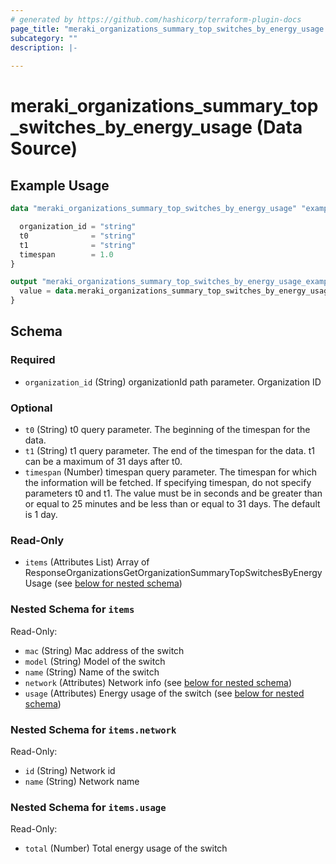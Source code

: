 ```yaml
---
# generated by https://github.com/hashicorp/terraform-plugin-docs
page_title: "meraki_organizations_summary_top_switches_by_energy_usage Data Source - terraform-provider-meraki"
subcategory: ""
description: |-
  
---
```


# meraki_organizations_summary_top_switches_by_energy_usage (Data Source)



## Example Usage

```terraform
data "meraki_organizations_summary_top_switches_by_energy_usage" "example" {

  organization_id = "string"
  t0              = "string"
  t1              = "string"
  timespan        = 1.0
}

output "meraki_organizations_summary_top_switches_by_energy_usage_example" {
  value = data.meraki_organizations_summary_top_switches_by_energy_usage.example.items
}
```

<!-- schema generated by tfplugindocs -->
## Schema

### Required

- `organization_id` (String) organizationId path parameter. Organization ID

### Optional

- `t0` (String) t0 query parameter. The beginning of the timespan for the data.
- `t1` (String) t1 query parameter. The end of the timespan for the data. t1 can be a maximum of 31 days after t0.
- `timespan` (Number) timespan query parameter. The timespan for which the information will be fetched. If specifying timespan, do not specify parameters t0 and t1. The value must be in seconds and be greater than or equal to 25 minutes and be less than or equal to 31 days. The default is 1 day.

### Read-Only

- `items` (Attributes List) Array of ResponseOrganizationsGetOrganizationSummaryTopSwitchesByEnergyUsage (see [below for nested schema](#nestedatt--items))

<a id="nestedatt--items"></a>
### Nested Schema for `items`

Read-Only:

- `mac` (String) Mac address of the switch
- `model` (String) Model of the switch
- `name` (String) Name of the switch
- `network` (Attributes) Network info (see [below for nested schema](#nestedatt--items--network))
- `usage` (Attributes) Energy usage of the switch (see [below for nested schema](#nestedatt--items--usage))

<a id="nestedatt--items--network"></a>
### Nested Schema for `items.network`

Read-Only:

- `id` (String) Network id
- `name` (String) Network name


<a id="nestedatt--items--usage"></a>
### Nested Schema for `items.usage`

Read-Only:

- `total` (Number) Total energy usage of the switch
